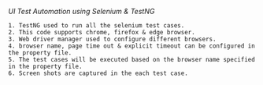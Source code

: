 *UI Test Automation using Selenium & TestNG*

    1. TestNG used to run all the selenium test cases.
    2. This code supports chrome, firefox & edge browser.
    3. Web driver manager used to configure different browsers.
    4. browser name, page time out & explicit timeout can be configured in the property file.
    5. The test cases will be executed based on the browser name specified in the property file.
    6. Screen shots are captured in the each test case.
